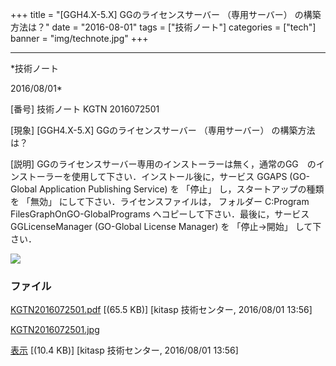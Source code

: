 ﻿+++
title = "[GGH4.X-5.X] GGのライセンスサーバー （専用サーバー） の構築方法は？"
date = "2016-08-01"
tags = ["技術ノート"]
categories = ["tech"]
banner = "img/technote.jpg"
+++

-----------------------------------------------------------------------------------------------------------------------------

*技術ノート

2016/08/01*


[番号]
技術ノート KGTN 2016072501

[現象]
[GGH4.X-5.X] GGのライセンスサーバー （専用サーバー） の構築方法は？

[説明]
GGのライセンスサーバー専用のインストーラーは無く，通常のGG　のインストーラーを使用して下さい．インストール後に，サービス
GGAPS (GO-Global Application Publishing Service) を 「停止」
し，スタートアップの種類を 「無効」 にして下さい．ライセンスファイルは，
フォルダー C:Program FilesGraphOnGO-GlobalPrograms
へコピーして下さい．最後に，サービス GGLicenseManager (GO-Global License
Manager) を 「停止→開始」 して下さい．

![](http://techreport.kitasp.net/attachments/download/2841/KGTN2016072501.jpg)


### ファイル

 
 


[KGTN2016072501.pdf](http://techreport.kitasp.net/attachments/download/2840/KGTN2016072501.pdf)
 [(65.5 KB)] [kitasp 技術センター, 2016/08/01
13:56]

[KGTN2016072501.jpg](http://techreport.kitasp.net/attachments/download/2841/KGTN2016072501.jpg)

[表示](http://techreport.kitasp.net/attachments/2841/KGTN2016072501.jpg "表示")
 [(10.4 KB)] [kitasp 技術センター, 2016/08/01
13:56]


 


 


